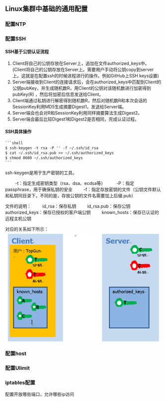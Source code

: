 ## Linux集群中基础的通用配置

### 配置NTP

### 配置SSH
#### SSH基于公钥认证流程
1. Client将自己的公钥存放在Server上，追加在文件authorized_keys中。(Client将自己的公钥存放在Server上。需要用户手动将公钥copy到server上。这就是在配置ssh的时候进程进行的操作。例如GitHub上SSH keys设置)
2. Server端接收到Client的连接请求后，会在authorized_keys中匹配到Client的公钥pubKey，并生成随机数R，用Client的公钥对该随机数进行加密得到pubKey(R)
，然后将加密后信息发送给Client。
3. Client端通过私钥进行解密得到随机数R，然后对随机数R和本次会话的SessionKey利用MD5生成摘要Digest1，发送给Server端。
4. Server端会也会对R和SessionKey利用同样摘要算法生成Digest2。
5. Server端会最后比较Digest1和Digest2是否相同，完成认证过程。

#### SSH具体操作

    ```shell
    $ ssh-keygen -t rsa -P '' -f ~/.ssh/id_rsa
    $ cat ~/.ssh/id_rsa.pub >> ~/.ssh/authorized_keys
    $ chmod 0600 ~/.ssh/authorized_keys
    ```
    
ssh-keygen是用于生产密钥的工具。

&nbsp;　　-t：指定生成密钥类型（rsa、dsa、ecdsa等）
&nbsp;　　-P：指定passphrase，用于确保私钥的安全
&nbsp;　　-f：指定存放密钥的文件（公钥文件默认和私钥同目录下，不同的是，存放公钥的文件名需要加上后缀.pub）

文件的说明：
&nbsp;　　id_rsa：保存私钥
&nbsp;　　id_rsa.pub：保存公钥
&nbsp;　　authorized_keys：保存已授权的客户端公钥
&nbsp;　　known_hosts：保存已认证的远程主机公钥

对应的关系如下所示：
![](../img/ssh.png)

### 配置host

### 配置Ulimit

### iptables配置
配置开放哪些端口，允许哪些ip访问
